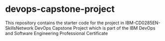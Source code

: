 # devops-capstone-project
 This repository contains the starter code for the project in IBM-CD0285EN-SkillsNetwork DevOps Capstone Project which is part of the IBM DevOps and Software Engineering Professional Certificate
